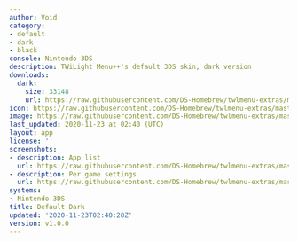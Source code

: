 ```yaml
---
author: Void
category:
- default
- dark
- black
console: Nintendo 3DS
description: TWiLight Menu++'s default 3DS skin, dark version
downloads:
  dark:
    size: 33148
    url: https://raw.githubusercontent.com/DS-Homebrew/twlmenu-extras/master/_nds/TWiLightMenu/3dsmenu/themes/dark.7z
icon: https://raw.githubusercontent.com/DS-Homebrew/twlmenu-extras/master/_nds/TWiLightMenu/3dsmenu/themes/meta/dark/icon.png
image: https://raw.githubusercontent.com/DS-Homebrew/twlmenu-extras/master/_nds/TWiLightMenu/3dsmenu/themes/meta/dark/icon.png
last_updated: 2020-11-23 at 02:40 (UTC)
layout: app
license: ''
screenshots:
- description: App list
  url: https://raw.githubusercontent.com/DS-Homebrew/twlmenu-extras/master/_nds/TWiLightMenu/3dsmenu/themes/meta/dark/screenshots/app-list.png
- description: Per game settings
  url: https://raw.githubusercontent.com/DS-Homebrew/twlmenu-extras/master/_nds/TWiLightMenu/3dsmenu/themes/meta/dark/screenshots/per-game-settings.png
systems:
- Nintendo 3DS
title: Default Dark
updated: '2020-11-23T02:40:28Z'
version: v1.0.0
---
```


